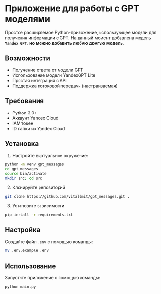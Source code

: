 # Приложение для работы с GPT моделями

Простое расширяемое Python-приложение, использующее модели для получения информации с GPT. 
На данный момент добавлена модель **`Yandex GPT`**, **но можно добавить любую другую модель**.

## Возможности

- Получение ответа от модели GPT
- Использование модели YandexGPT Lite
- Простая интеграция с API
- Поддержка потоковой передачи (настраиваемая)

## Требования

- Python 3.9+
- Аккаунт Yandex Cloud
- IAM токен
- ID папки из Yandex Cloud

## Установка

1. Настройте виртуальное окружение:
```sh
python -m venv gpt_messages
cd gpt_messages
source bin/activate
mkdir src; cd src
```

2. Клонируйте репозиторий
```sh
git clone https://github.com/vitaldmit/gpt_messages.git .
```

3. Установите зависимости
```sh
pip install -r requirements.txt
```

## Настройка

Создайте файл `.env` с помощью команды:
```sh
mv .env.example .env
```

## Использование

Запустите приложение с помощью команды:
```sh
python main.py
```
